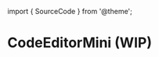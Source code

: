import { SourceCode } from '@theme';

# CodeEditorMini (WIP)

<SourceCode href="https://github.com/bytedance/flowgram.ai/tree/main/packages/materials/form-materials/src/components/code-editor-mini" />
